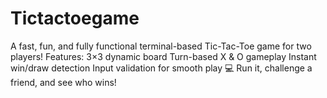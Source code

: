 # Tictactoegame
A fast, fun, and fully functional terminal-based Tic-Tac-Toe game for two players! Features:  3×3 dynamic board  Turn-based X &amp; O gameplay  Instant win/draw detection  Input validation for smooth play  💻 Run it, challenge a friend, and see who wins!
